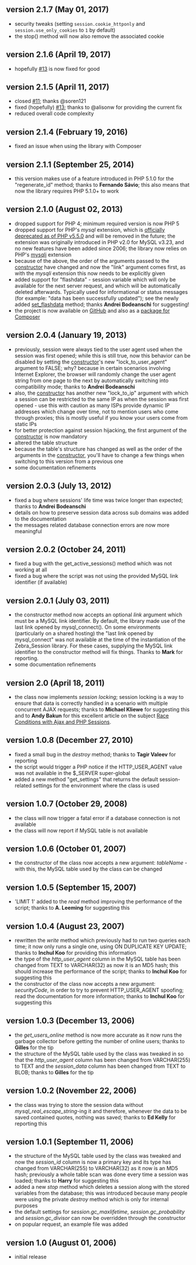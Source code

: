 ## version 2.1.7 (May 01, 2017)

- security tweaks (setting `session.cookie_httponly` and `session.use_only_cookies` to `1` by default)
- the stop() method will now also remove the associated cookie

## version 2.1.6 (April 19, 2017)

- hopefully [#13](https://github.com/stefangabos/Zebra_Session/issues/13) is now fixed for good

## version 2.1.5 (April 11, 2017)

- closed [#11](https://github.com/stefangabos/Zebra_Session/issues/11); thanks @soren121
- fixed (hopefully) [#13](https://github.com/stefangabos/Zebra_Session/issues/13); thanks to @alisonw for providing the current fix
- reduced overall code complexity

## version 2.1.4 (February 19, 2016)

- fixed an issue when using the library with Composer

## version 2.1.1 (September 25, 2014)

- this version makes use of a feature introduced in PHP 5.1.0 for the "regenerate_id" method; thanks to **Fernando Sávio**; this also means that now the library requires PHP 5.1.0+ to work

## version 2.1.0 (August 02, 2013)

- dropped support for PHP 4; minimum required version is now PHP 5
- dropped support for PHP's *mysql* extension, which is [officially deprecated as of PHP v5.5.0](http://php.net/manual/en/changelog.mysql.php) and will be removed in the future; the extension was originally introduced in PHP v2.0 for MySQL v3.23, and no new features have been added since 2006; the library now relies on PHP's [mysqli](http://php.net/manual/en/book.mysqli.php) extension
- because of the above, the order of the arguments passed to the [constructor](https://stefangabos.github.io/Zebra_Session/Zebra_Session/Zebra_Session.html#methodZebra_Session) have changed and now the "link" argument comes first, as with the *mysqli* extension this now needs to be explicitly given
- added support for "flashdata" - session variable which will only be available for the next server request, and which will be automatically deleted afterwards. Typically used for informational or status messages (for example: "data has been successfully updated"); see the newly added [set_flashdata](https://stefangabos.github.io/Zebra_Session/Zebra_Session/Zebra_Session.html#methodset_flashdata) method; thanks **Andrei Bodeanschi** for suggesting!
- the project is now available on [GitHub](https://github.com/stefangabos/Zebra_Session) and also as a [package for Composer](https://packagist.org/packages/stefangabos/zebra_session)

## version 2.0.4 (January 19, 2013)

- previously, session were always tied to the user agent used when the session was first opened; while this is still true, now this behavior can be disabled by setting the [constructor](https://stefangabos.github.io/Zebra_Session/Zebra_Session/Zebra_Session.html#methodZebra_Session)'s new "lock_to_user_agent" argument to FALSE; why? because in certain scenarios involving Internet Explorer, the browser will randomly change the user agent string from one page to the next by automatically switching into compatibility mode; thanks to **Andrei Bodeanschi**
- also, the [constructor](https://stefangabos.github.io/Zebra_Session/Zebra_Session/Zebra_Session.html#methodZebra_Session) has another new "lock_to_ip" argument with which a session can be restricted to the same IP as when the session was first opened - use this with caution as many ISPs provide dynamic IP addresses which change over time, not to mention users who come through proxies; this is mostly useful if you know your users come from static IPs
- for better protection against session hijacking, the first argument of the [constructor](https://stefangabos.github.io/Zebra_Session/Zebra_Session/Zebra_Session.html#methodZebra_Session) is now mandatory
- altered the table structure
- because the table's structure has changed as well as the order of the arguments in the [constructor](https://stefangabos.github.io/Zebra_Session/Zebra_Session/Zebra_Session.html#methodZebra_Session), you'll have to change a few things when switching to this version from a previous one
- some documentation refinements

## version 2.0.3 (July 13, 2012)

- fixed a bug where sessions' life time was twice longer than expected; thanks to **Andrei Bodeanschi**
- details on how to preserve session data across sub domains was added to the documentation
- the messages related database connection errors are now more meaningful

## version 2.0.2 (October 24, 2011)

- fixed a bug with the get_active_sessions() method which was not working at all
- fixed a bug where the script was not using the provided MySQL link identifier (if available)

## version 2.0.1 (July 03, 2011)

- the constructor method now accepts an optional *link* argument which must be a MySQL link identifier. By default, the library made use of the last link opened by mysql_connect(). On some environments (particularly on a shared hosting) the "last link opened by mysql_connect" was not available at the time of the instantiation of the Zebra_Session library. For these cases, supplying the MySQL link identifier to the constructor method will fix things. Thanks to **Mark** for reporting.
- some documentation refinements

## version 2.0 (April 18, 2011)

- the class now implements <i>session locking</i>; session locking is a way to ensure that data is correctly handled in a scenario with multiple concurrent AJAX requests; thanks to **Michael Kliewe** for suggesting this and to <b>Andy Bakun</b> for this excellent article on the subject [Race Conditions with Ajax and PHP Sessions](http://thwartedefforts.org/2006/11/11/race-conditions-with-ajax-and-php-sessions/).

## version 1.0.8 (December 27, 2010)

- fixed a small bug in the *destroy* method; thanks to **Tagir Valeev** for reporting
- the script would trigger a PHP notice if the HTTP_USER_AGENT value was not available in the $_SERVER super-global
- added a new method "get_settings" that returns the default session-related settings for the environment where the class is used

## version 1.0.7 (October 29, 2008)

- the class will now trigger a fatal error if a database connection is not available
- the class will now report if MySQL table is not available

## version 1.0.6 (October 01, 2007)

- the constructor of the class now accepts a new argument: *tableName* - with this, the MySQL table used by the class can be changed

## version 1.0.5 (September 15, 2007)

- 'LIMIT 1' added to the *read* method improving the performance of the script; thanks to **A. Leeming** for suggesting this

## version 1.0.4 (August 23, 2007)

- rewritten the *write* method which previously had to run two queries each time; it now only runs a single one, using ON DUPLICATE KEY UPDATE; thanks to **Inchul Koo** for providing this information
- the type of the *http_user_agent* column in the MySQL table has been changed from TEXT to VARCHAR(32) as now it is an MD5 hash; this should increase the performance of the script; thanks to **Inchul Koo** for suggesting this
- the constructor of the class now accepts a new argument: *securityCode*, in order to try to prevent HTTP_USER_AGENT spoofing; read the documentation for more information; thanks to **Inchul Koo** for suggesting this

## version 1.0.3 (December 13, 2006)

- the *get_users_online* method is now more accurate as it now runs the garbage collector before getting the number of online users; thanks to **Gilles** for the tip
- the structure of the MySQL table used by the class was tweaked in so that the *http_user_agent* column has been changed from VARCHAR(255) to TEXT and the *session_data* column has been changed from TEXT to BLOB; thanks to **Gilles** for the tip

## version 1.0.2 (November 22, 2006)

- the class was trying to store the session data without *mysql_real_escape_string*-ing it and therefore, whenever the data to be saved contained quotes, nothing was saved; thanks to **Ed Kelly** for reporting this

## version 1.0.1 (September 11, 2006)

- the structure of the MySQL table used by the class was tweaked and now the *session_id* column is now a primary key and its type has changed from VARCHAR(255) to VARCHAR(32) as it now is an MD5 hash; previously a whole table scan was done every time a session was loaded; thanks to **Harry** for suggesting this
- added a new *stop* method which deletes a session along with the stored variables from the database; this was introduced because many people were using the private *destroy* method which is only for internal purposes
- the default settings for *session.gc_maxlifetime*, *session.gc_probability* and *session.gc_divisor* can now be overridden through the constructor
- on popular request, an example file was added

## version 1.0 (August 01, 2006)

- initial release
